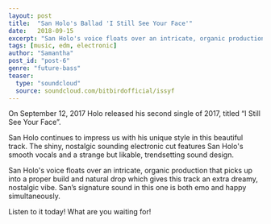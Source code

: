 ```yaml
---
layout: post
title:  "San Holo's Ballad 'I Still See Your Face'"
date:   2018-09-15
excerpt: "San Holo's voice floats over an intricate, organic production that picks up into a proper build and natural drop which gives this track an extra dreamy, nostalgic vibe."
tags: [music, edm, electronic]
author: "Samantha"
post_id: "post-6"
genre: "future-bass"
teaser:
  type: "soundcloud"
  source: soundcloud.com/bitbirdofficial/issyf
---
```

On September 12, 2017 Holo released his second single of 2017, titled “I Still See Your Face”.

San Holo continues to impress us with his unique style in this beautiful track. The shiny, nostalgic sounding electronic cut features San Holo's smooth vocals and a strange but likable, trendsetting sound design.

San Holo's voice floats over an intricate, organic production that picks up into a proper build and natural drop which gives this track an extra dreamy, nostalgic vibe. San’s signature sound in this one is both emo and happy simultaneously.

Listen to it today! What are you waiting for!

